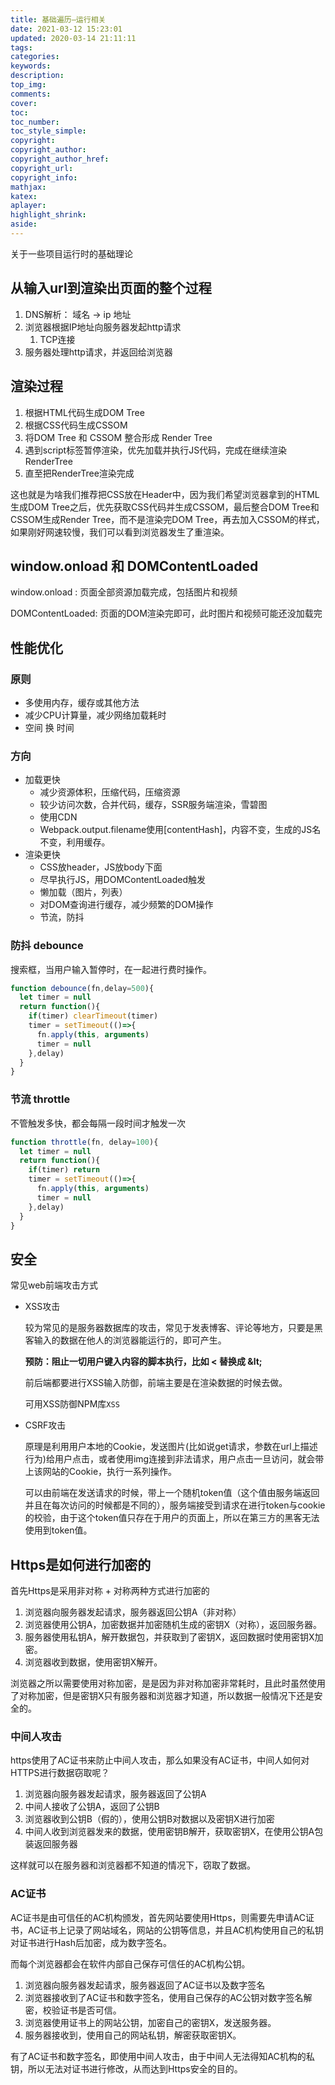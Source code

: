 ```yaml
---
title: 基础遍历—运行相关
date: 2021-03-12 15:23:01
updated: 2020-03-14 21:11:11
tags:
categories:
keywords:
description:
top_img: 
comments:
cover: 
toc:
toc_number:
toc_style_simple:
copyright:
copyright_author:
copyright_author_href:
copyright_url:
copyright_info:
mathjax:
katex:
aplayer:
highlight_shrink:
aside:
---
```


关于一些项目运行时的基础理论

## 从输入url到渲染出页面的整个过程

1. DNS解析： 域名 -> ip 地址
2. 浏览器根据IP地址向服务器发起http请求
   1. TCP连接
3. 服务器处理http请求，并返回给浏览器

## 渲染过程

1. 根据HTML代码生成DOM Tree
2. 根据CSS代码生成CSSOM
3. 将DOM Tree 和 CSSOM 整合形成 Render Tree
4. 遇到script标签暂停渲染，优先加载并执行JS代码，完成在继续渲染RenderTree
5. 直至把RenderTree渲染完成



这也就是为啥我们推荐把CSS放在Header中，因为我们希望浏览器拿到的HTML生成DOM Tree之后，优先获取CSS代码并生成CSSOM，最后整合DOM Tree和CSSOM生成Render Tree，而不是渲染完DOM Tree，再去加入CSSOM的样式，如果刚好网速较慢，我们可以看到浏览器发生了重渲染。

## window.onload 和 DOMContentLoaded

window.onload : 页面全部资源加载完成，包括图片和视频

DOMContentLoaded: 页面的DOM渲染完即可，此时图片和视频可能还没加载完

## 性能优化

### 原则

- 多使用内存，缓存或其他方法
- 减少CPU计算量，减少网络加载耗时
- 空间 换 时间

### 方向

- 加载更快
  - 减少资源体积，压缩代码，压缩资源
  - 较少访问次数，合并代码，缓存，SSR服务端渲染，雪碧图
  - 使用CDN
  - Webpack.output.filename使用[contentHash]，内容不变，生成的JS名不变，利用缓存。
- 渲染更快
  - CSS放header，JS放body下面
  - 尽早执行JS，用DOMContentLoaded触发
  - 懒加载（图片，列表）
  - 对DOM查询进行缓存，减少频繁的DOM操作
  - 节流，防抖

### 防抖 debounce

搜索框，当用户输入暂停时，在一起进行费时操作。

```javascript
function debounce(fn,delay=500){
  let timer = null
  return function(){
    if(timer) clearTimeout(timer)
    timer = setTimeout(()=>{
      fn.apply(this, arguments)
      timer = null
    },delay)
  }
}
```

### 节流 throttle

不管触发多快，都会每隔一段时间才触发一次

```javascript
function throttle(fn, delay=100){
  let timer = null
  return function(){
    if(timer) return
    timer = setTimeout(()=>{
      fn.apply(this, arguments)
      timer = null
    },delay)
  }
}
```

## 安全

常见web前端攻击方式

- XSS攻击

  较为常见的是服务器数据库的攻击，常见于发表博客、评论等地方，只要是黑客输入的数据在他人的浏览器能运行的，即可产生。

  **预防：阻止一切用户键入内容的脚本执行，比如 < 替换成 \&lt;**

  前后端都要进行XSS输入防御，前端主要是在渲染数据的时候去做。

  可用XSS防御NPM库`XSS`

- CSRF攻击

  原理是利用用户本地的Cookie，发送图片(比如说get请求，参数在url上描述行为)给用户点击，或者使用img连接到非法请求，用户点击一旦访问，就会带上该网站的Cookie，执行一系列操作。

  可以由前端在发送请求的时候，带上一个随机token值（这个值由服务端返回并且在每次访问的时候都是不同的），服务端接受到请求在进行token与cookie的校验，由于这个token值只存在于用户的页面上，所以在第三方的黑客无法使用到token值。

## Https是如何进行加密的

首先Https是采用非对称 + 对称两种方式进行加密的

1. 浏览器向服务器发起请求，服务器返回公钥A（非对称）
2. 浏览器使用公钥A，加密数据并加密随机生成的密钥X（对称），返回服务器。
3. 服务器使用私钥A，解开数据包，并获取到了密钥X，返回数据时使用密钥X加密。
4. 浏览器收到数据，使用密钥X解开。

浏览器之所以需要使用对称加密，是是因为非对称加密非常耗时，且此时虽然使用了对称加密，但是密钥X只有服务器和浏览器才知道，所以数据一般情况下还是安全的。
### 中间人攻击

https使用了AC证书来防止中间人攻击，那么如果没有AC证书，中间人如何对HTTPS进行数据窃取呢？

1. 浏览器向服务器发起请求，服务器返回了公钥A
2. 中间人接收了公钥A，返回了公钥B
3. 浏览器收到公钥B（假的），使用公钥B对数据以及密钥X进行加密
4. 中间人收到浏览器发来的数据，使用密钥B解开，获取密钥X，在使用公钥A包装返回服务器

这样就可以在服务器和浏览器都不知道的情况下，窃取了数据。

### AC证书

AC证书是由可信任的AC机构颁发，首先网站要使用Https，则需要先申请AC证书，AC证书上记录了网站域名，网站的公钥等信息，并且AC机构使用自己的私钥对证书进行Hash后加密，成为数字签名。

而每个浏览器都会在软件内部自己保存可信任的AC机构公钥。

1. 浏览器向服务器发起请求，服务器返回了AC证书以及数字签名
2. 浏览器接收到了AC证书和数字签名，使用自己保存的AC公钥对数字签名解密，校验证书是否可信。
3. 浏览器使用证书上的网站公钥，加密自己的密钥X，发送服务器。
4. 服务器接收到，使用自己的网站私钥，解密获取密钥X。

有了AC证书和数字签名，即使用中间人攻击，由于中间人无法得知AC机构的私钥，所以无法对证书进行修改，从而达到Https安全的目的。